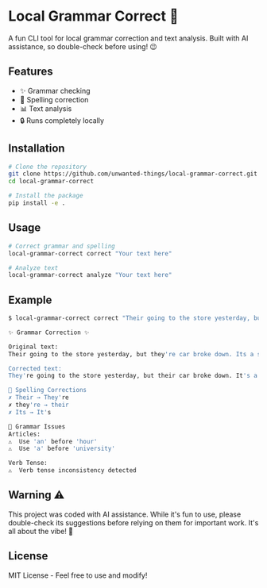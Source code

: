 # Local Grammar Correct 🎯

A fun CLI tool for local grammar correction and text analysis. Built with AI assistance, so double-check before using! 😉


## Features

- ✨ Grammar checking
- 📝 Spelling correction
- 📊 Text analysis
- 🔒 Runs completely locally

## Installation

```bash
# Clone the repository
git clone https://github.com/unwanted-things/local-grammar-correct.git
cd local-grammar-correct

# Install the package
pip install -e .
```

## Usage

```bash
# Correct grammar and spelling
local-grammar-correct correct "Your text here"

# Analyze text
local-grammar-correct analyze "Your text here"
```

## Example

```bash
$ local-grammar-correct correct "Their going to the store yesterday, but they're car broke down. Its a shame."

✨ Grammar Correction ✨

Original text:
Their going to the store yesterday, but they're car broke down. Its a shame.

Corrected text:
They're going to the store yesterday, but their car broke down. It's a shame.

📝 Spelling Corrections
✗ Their → They're
✗ they're → their
✗ Its → It's

📝 Grammar Issues
Articles:
⚠️  Use 'an' before 'hour'
⚠️  Use 'a' before 'university'

Verb Tense:
⚠️  Verb tense inconsistency detected
```

## Warning ⚠️

This project was coded with AI assistance. While it's fun to use, please double-check its suggestions before relying on them for important work. It's all about the vibe! 🎉

## License

MIT License - Feel free to use and modify! 